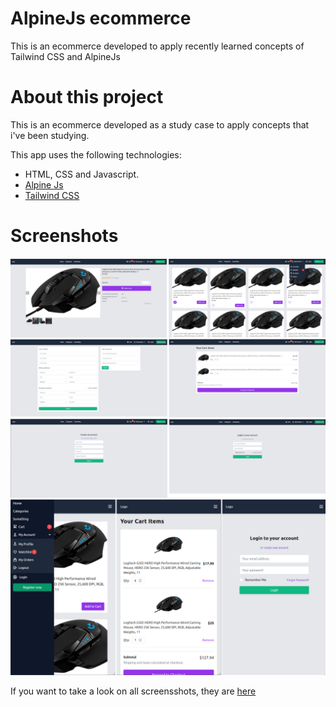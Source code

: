 # AlpineJs ecommerce

This is an ecommerce developed to apply recently learned concepts of Tailwind CSS and AlpineJs

# About this project

This is an ecommerce developed as a study case to apply concepts that i've been studying.

This app uses the following technologies:

- HTML, CSS and Javascript.
- [Alpine Js](https://alpinejs.dev/)
- [Tailwind CSS](https://tailwindcss.com/)

# Screenshots

![Preview-Screens](https://github.com/michael-pessoni/alpinejs-tailwind-ecommerce/blob/master/img/screenshots_desktop.png)
![Preview-Screens-Mobile](https://github.com/michael-pessoni/alpinejs-tailwind-ecommerce/blob/master/img/screenshots_mobile.png)


If you want to take a look on all screensshots, they are [here](https://github.com/michael-pessoni/alpinejs-tailwind-ecommerce/tree/master/img)

